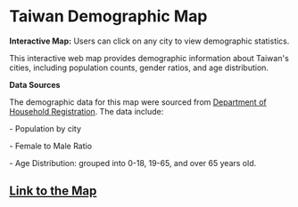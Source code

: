 <h1>Taiwan Demographic Map</h1>

<p><strong>Interactive Map:</strong> Users can click on any city to view demographic statistics. </p>
<p> This interactive web map provides demographic information about Taiwan's cities, including population counts, gender ratios, and age distribution. </p>


<p><strong> Data Sources</strong> </p>
<p> The demographic data for this map were sourced from <a href="https://www.ris.gov.tw/app/portal/346">Department of Household Registration</a>. The data include: </p>
<p>- Population by city </p>
<p>- Female to Male Ratio </p>
<p>- Age Distribution: grouped into 0-18, 19-65, and over 65 years old. </p>

<h2> <a href="https://melchenn.github.io/Taiwan-Demographic-Map/"> Link to the Map </h2>



